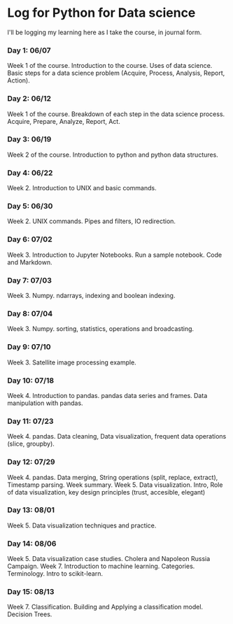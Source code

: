 # Log for Python for Data science

I'll be logging my learning here as I take the course, in journal form.

### Day 1: 06/07
Week 1 of the course. Introduction to the course. Uses of data science. Basic steps for a data science problem (Acquire, Process, Analysis, Report, Action).

### Day 2: 06/12
Week 1 of the course. Breakdown of each step in the data science process. Acquire, Prepare, Analyze, Report, Act.

### Day 3: 06/19
Week 2 of the course. Introduction to python and python data structures.

### Day 4: 06/22
Week 2. Introduction to UNIX and basic commands.

### Day 5: 06/30
Week 2. UNIX commands. Pipes and filters, IO redirection.

### Day 6: 07/02
Week 3. Introduction to Jupyter Notebooks. Run a sample notebook. Code and Markdown.

### Day 7: 07/03
Week 3. Numpy. ndarrays, indexing and boolean indexing.

### Day 8: 07/04
Week 3. Numpy. sorting, statistics, operations and broadcasting.

### Day 9: 07/10
Week 3. Satellite image processing example.

### Day 10: 07/18
Week 4. Introduction to pandas. pandas data series and frames. Data manipulation with pandas.

### Day 11: 07/23
Week 4. pandas. Data cleaning, Data visualization, frequent data operations (slice, groupby).

### Day 12: 07/29
Week 4. pandas. Data merging, String operations (split, replace, extract), Timestamp parsing. Week summary.
Week 5. Data visualization. Intro, Role of data visualization, key design principles (trust, accesible, elegant)

### Day 13: 08/01
Week 5. Data visualization techniques and practice.

### Day 14: 08/06
Week 5. Data visualization case studies. Cholera and Napoleon Russia Campaign.
Week 7. Introduction to machine learning. Categories. Terminology. Intro to scikit-learn.

### Day 15: 08/13
Week 7. Classification. Building and Applying a classification model. Decision Trees.
